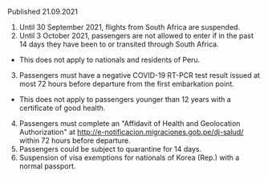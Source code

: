 Published 21.09.2021
1. Until 30 September 2021, flights from South Africa are suspended.
2. Until 3 October 2021, passengers are not allowed to enter if in the past 14 days they have been to or transited through South Africa.
- This does not apply to nationals and residents of Peru.
3. Passengers must have a negative COVID-19 RT-PCR test result issued at most 72 hours before departure from the first embarkation point.
- This does not apply to passengers younger than 12 years with a certificate of good health.
4. Passengers must complete an "Affidavit of Health and Geolocation Authorization" at <a href="http://e-notificacion.migraciones.gob.pe/dj-salud/">http://e-notificacion.migraciones.gob.pe/dj-salud/</a> within 72 hours before departure.
5. Passengers could be subject to quarantine for 14 days.
6. Suspension of visa exemptions for nationals of Korea (Rep.) with a normal passport.